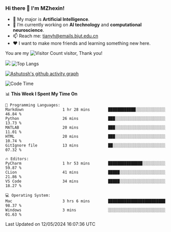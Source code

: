 ### Hi there 👋 I'm MZhexin!

- 💬 My major is **Artificial Intelligence**.
- 🔭 I’m currently working on **AI technology** and **computational neuroscience**.
- 📫 Reach me: <tianyh@emails.bjut.edu.cn> 
- :heart: I want to make more friends and learning something new here.

You are my ![Visitor Count](https://profile-counter.glitch.me/MZhexin/count.svg) visitor, Thank you!

 ![](https://github-readme-stats.vercel.app/api?username=MZhexin&show_icons=true&theme=transparent) ![Top Langs](https://github-readme-stats.vercel.app/api/top-langs/?username=MZhexin&layout=compact&theme=tokyonight) 

[![Ashutosh's github activity graph](https://github-readme-activity-graph.vercel.app/graph?username=MZhexin)](https://github.com/ashutosh00710/github-readme-activity-graph)



<!--START_SECTION:waka-->
![Code Time](http://img.shields.io/badge/Code%20Time-274%20hrs%2019%20mins-blue)

📊 **This Week I Spent My Time On** 

```text
💬 Programming Languages: 
Markdown                 1 hr 28 mins        ████████████░░░░░░░░░░░░░   46.84 % 
Python                   26 mins             ███░░░░░░░░░░░░░░░░░░░░░░   13.73 % 
MATLAB                   20 mins             ███░░░░░░░░░░░░░░░░░░░░░░   11.01 % 
HTML                     20 mins             ███░░░░░░░░░░░░░░░░░░░░░░   10.74 % 
GitIgnore file           13 mins             ██░░░░░░░░░░░░░░░░░░░░░░░   07.32 % 

🔥 Editors: 
PyCharm                  1 hr 53 mins        ███████████████░░░░░░░░░░   59.87 % 
CLion                    41 mins             █████░░░░░░░░░░░░░░░░░░░░   21.86 % 
VS Code                  34 mins             █████░░░░░░░░░░░░░░░░░░░░   18.27 % 

💻 Operating System: 
Mac                      3 hrs 6 mins        █████████████████████████   98.37 % 
Windows                  3 mins              ░░░░░░░░░░░░░░░░░░░░░░░░░   01.63 % 
```


 Last Updated on 12/05/2024 16:07:36 UTC
<!--END_SECTION:waka-->


